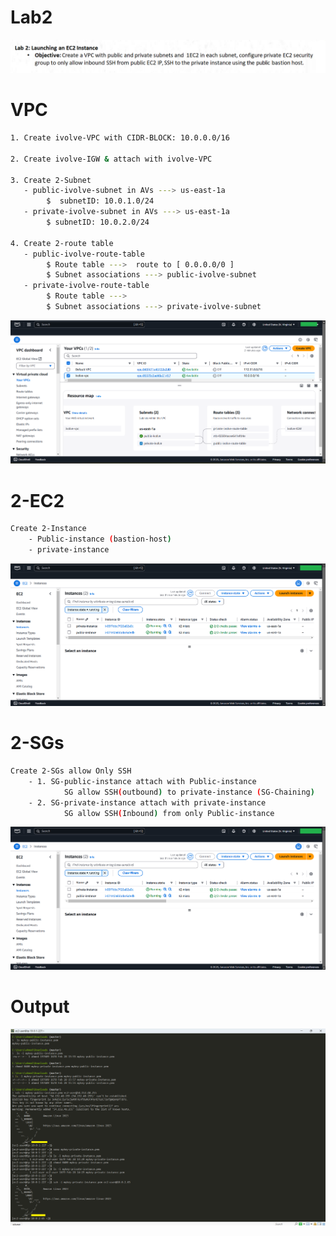# Lab2
![Architecture](./assets/Lab2.png)


# VPC
```bash
1. Create ivolve-VPC with CIDR-BLOCK: 10.0.0.0/16

2. Create ivolve-IGW & attach with ivolve-VPC

3. Create 2-Subnet
   - public-ivolve-subnet in AVs ---> us-east-1a
        $  subnetID: 10.0.1.0/24
   - private-ivolve-subnet in AVs ---> us-east-1a
        $ subnetID: 10.0.2.0/24

4. Create 2-route table
   - public-ivolve-route-table
        $ Route table --->  route to [ 0.0.0.0/0 ]
        $ Subnet associations ---> public-ivolve-subnet
   - private-ivolve-route-table
        $ Route table --->
        $ Subnet associations ---> private-ivolve-subnet

```
![Architecture](./assets/VPC.png)


# 2-EC2
```bash
Create 2-Instance
    - Public-instance (bastion-host) 
    - private-instance
```
![Architecture](./assets/EC2.png)

# 2-SGs
```bash
Create 2-SGs allow Only SSH
    - 1. SG-public-instance attach with Public-instance
            SG allow SSH(outbound) to private-instance (SG-Chaining)
    - 2. SG-private-instance attach with private-instance
            SG allow SSH(Inbound) from only Public-instance
```
![Architecture](./assets/EC2.png)


# Output
![Architecture](./assets/Connecting.png)
